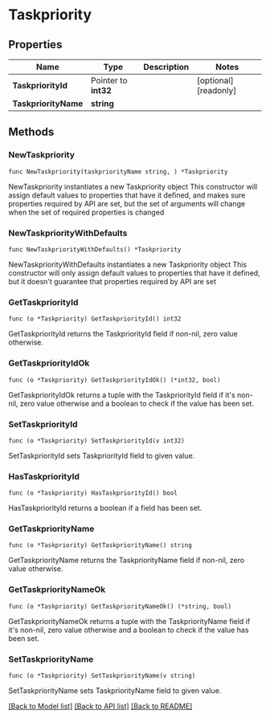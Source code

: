 # Taskpriority

## Properties

Name | Type | Description | Notes
------------ | ------------- | ------------- | -------------
**TaskpriorityId** | Pointer to **int32** |  | [optional] [readonly] 
**TaskpriorityName** | **string** |  | 

## Methods

### NewTaskpriority

`func NewTaskpriority(taskpriorityName string, ) *Taskpriority`

NewTaskpriority instantiates a new Taskpriority object
This constructor will assign default values to properties that have it defined,
and makes sure properties required by API are set, but the set of arguments
will change when the set of required properties is changed

### NewTaskpriorityWithDefaults

`func NewTaskpriorityWithDefaults() *Taskpriority`

NewTaskpriorityWithDefaults instantiates a new Taskpriority object
This constructor will only assign default values to properties that have it defined,
but it doesn't guarantee that properties required by API are set

### GetTaskpriorityId

`func (o *Taskpriority) GetTaskpriorityId() int32`

GetTaskpriorityId returns the TaskpriorityId field if non-nil, zero value otherwise.

### GetTaskpriorityIdOk

`func (o *Taskpriority) GetTaskpriorityIdOk() (*int32, bool)`

GetTaskpriorityIdOk returns a tuple with the TaskpriorityId field if it's non-nil, zero value otherwise
and a boolean to check if the value has been set.

### SetTaskpriorityId

`func (o *Taskpriority) SetTaskpriorityId(v int32)`

SetTaskpriorityId sets TaskpriorityId field to given value.

### HasTaskpriorityId

`func (o *Taskpriority) HasTaskpriorityId() bool`

HasTaskpriorityId returns a boolean if a field has been set.

### GetTaskpriorityName

`func (o *Taskpriority) GetTaskpriorityName() string`

GetTaskpriorityName returns the TaskpriorityName field if non-nil, zero value otherwise.

### GetTaskpriorityNameOk

`func (o *Taskpriority) GetTaskpriorityNameOk() (*string, bool)`

GetTaskpriorityNameOk returns a tuple with the TaskpriorityName field if it's non-nil, zero value otherwise
and a boolean to check if the value has been set.

### SetTaskpriorityName

`func (o *Taskpriority) SetTaskpriorityName(v string)`

SetTaskpriorityName sets TaskpriorityName field to given value.



[[Back to Model list]](../README.md#documentation-for-models) [[Back to API list]](../README.md#documentation-for-api-endpoints) [[Back to README]](../README.md)


